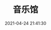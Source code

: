 ---
title: 音乐馆
date: 2021-04-24 21:41:30
type: music
aplayer: true
top_img: https://img.090227.xyz/file/ae62475a131f3734a201c.png
comments: false
aside: false
---
